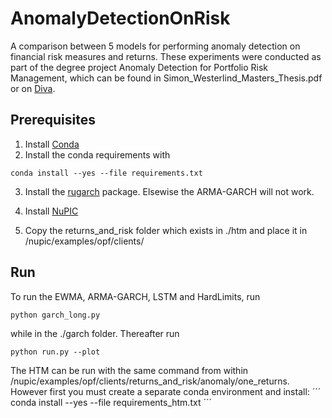 # AnomalyDetectionOnRisk
A comparison between 5 models for performing anomaly detection on financial risk measures and returns. These experiments were conducted as part of the degree project Anomaly Detection for Portfolio Risk Management, which can be found in Simon_Westerlind_Masters_Thesis.pdf or on [Diva](www.google.com).
## Prerequisites
1. Install [Conda](https://conda.io/docs/user-guide/install/index.html)
2. Install the conda requirements with
```
conda install --yes --file requirements.txt
```
3. Install the [rugarch](https://cran.r-project.org/web/packages/rugarch/index.html) package. Elsewise the ARMA-GARCH will not work.

4. Install [NuPIC](http://nupic.docs.numenta.org/1.0.3/index.html)

5. Copy the returns_and_risk folder which exists in ./htm and place it in /nupic/examples/opf/clients/

## Run
To run the EWMA, ARMA-GARCH, LSTM and HardLimits, run

```
python garch_long.py
```
while in the ./garch folder. Thereafter run
```
python run.py --plot
```

The HTM can be run with the same command from within /nupic/examples/opf/clients/returns_and_risk/anomaly/one_returns. However first you must create a separate conda environment and install:
´´´
conda install --yes --file requirements_htm.txt
´´´
